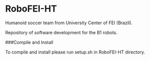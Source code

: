 # RoboFEI-HT

Humanoid soccer team from University Center of FEI (Brazil).

Repository of software development for the B1 robots.

###Compile and Install

To compile and install please run setup.sh in RoboFEI-HT directory.

